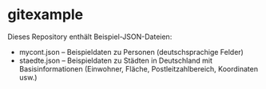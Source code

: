 # gitexample

Dieses Repository enthält Beispiel-JSON-Dateien:

- mycont.json – Beispieldaten zu Personen (deutschsprachige Felder)
- staedte.json – Beispieldaten zu Städten in Deutschland mit Basisinformationen (Einwohner, Fläche, Postleitzahlbereich, Koordinaten usw.)